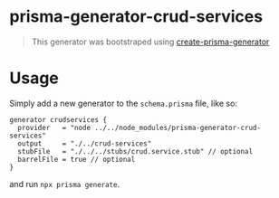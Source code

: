 # prisma-generator-crud-services

> This generator was bootstraped using [create-prisma-generator](https://github.com/YassinEldeeb/create-prisma-generator)

# Usage

Simply add a new generator to the `schema.prisma` file, like so:

```
generator crudservices {
  provider   = "node ../../node_modules/prisma-generator-crud-services"
  output     = "./../crud-services"
  stubFile   = "./../../stubs/crud.service.stub" // optional
  barrelFile = true // optional
}
```

and run `npx prisma generate`.
